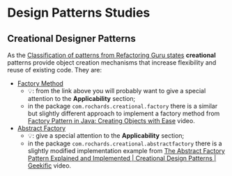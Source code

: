 # Design Patterns Studies

## Creational Designer Patterns

As the [Classification of patterns from Refactoring Guru states](https://refactoring.guru/design-patterns/classification) 
**creational** patterns provide object creation mechanisms that increase flexibility and reuse of existing code.
They are:
- [Factory Method](https://refactoring.guru/design-patterns/factory-method)
  - :bulb:: from the link above you will probably want to give a special attention to the **Applicability** section;
  - in the package `com.rochards.creational.factory` there is a similar but slightly different approach to implement a factory method from [Factory Pattern in Java: Creating Objects with Ease](https://www.youtube.com/watch?v=iTfa97vXCAo) video.
- [Abstract Factory](https://refactoring.guru/design-patterns/abstract-factory)
  - :bulb:: give a special attention to the **Applicability** section;
  - in the package `com.rochards.creational.abstractfactory` there is a slightly modified implementation example from [The Abstract Factory Pattern Explained and Implemented | Creational Design Patterns | Geekific](https://www.youtube.com/watch?v=QNpwWkdFvgQ) video.